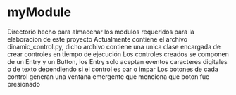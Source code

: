 # myModule
Directorio hecho para almacenar los modulos requeridos para la elaboracion de este proyecto
Actualmente contiene el archivo dinamic_control.py, dicho archivo contiene una unica clase encargada de crear controles en tiempo de ejecución
Los controles creados se componen de un Entry y un Button, los Entry solo aceptan eventos caracteres digitales o de texto dependiendo si el control es par o impar
Los botones de cada control generan una ventana emergente que menciona que boton fue presionado
